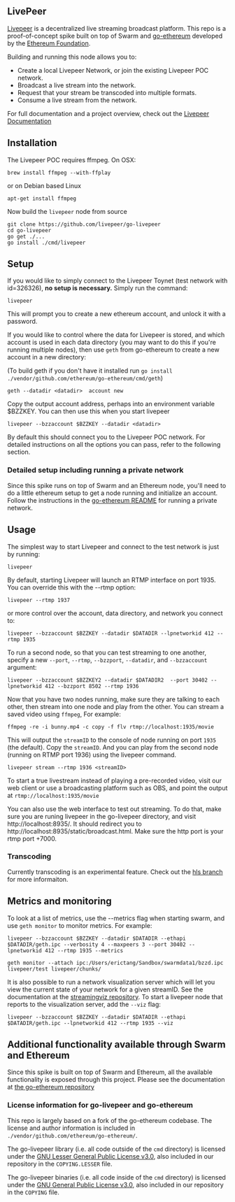 ## LivePeer

[Livepeer](https://livepeer.org) is a decentralized live streaming broadcast platform. This
repo is a proof-of-concept spike built on top of Swarm and 
[go-ethereum](https://github.com/ethereum/go-ethereum) developed by
the [Ethereum Foundation](http://ethereum.org).

Building and running this node allows you to:

* Create a local Livepeer Network, or join the existing Livepeer POC
network.
* Broadcast a live stream into the network.
* Request that your stream be transcoded into multiple formats.
* Consume a live stream from the network.

For full documentation and a project overview, check out the
[Livepeer Documentation](https://github.com/livepeer/wiki/wiki)

## Installation

The Livepeer POC requires ffmpeg. On OSX:

`brew install ffmpeg --with-ffplay`

or on Debian based Linux

`apt-get install ffmpeg`

Now build the `livepeer` node from source

`git clone https://github.com/livepeer/go-livepeer`  
`cd go-livepeer`   
`go get ./...`  
`go install ./cmd/livepeer`

## Setup

If you would like to simply connect to the Livepeer Toynet (test
network with id=326326), **no setup is necessary.** Simply run the command:

`livepeer`

This will prompt you to create a new ethereum account, and unlock it
with a password.

If you would like to control where the data for Livepeer is stored,
and which account is used in each data directory (you may want to do
this if you're running multiple nodes), then use `geth` from
go-ethereum to create a new account in a
new directory:

(To build geth if you don't have it installed run `go install ./vendor/github.com/ethereum/go-ethereum/cmd/geth`)

`geth --datadir <datadir>  account new`

Copy the output account address, perhaps into an environment variable
$BZZKEY. You can then use this when you start livepeer

`livepeer --bzzaccount $BZZKEY --datadir <datadir>`

By default this should connect you to the Livepeer POC network. For
detailed instructions on all the options you can pass, refer to the following section.

### Detailed setup including running a private network

Since this spike runs on top of Swarm and an Ethereum node, you'll
need to do a little ethereum setup to get a node running and
initialize an account. Follow the instructions in the
[go-ethereum README](http://github.com/ethereum/go-ethereum) for
running a private network.

## Usage

The simplest way to start Livepeer and connect to the test network is
just by running:

`livepeer`

By default, starting Livepeer will launch an RTMP interface on
port 1935. You can override this with the --rtmp option:

`livepeer --rtmp 1937`

or more control over the account, data directory, and network you
connect to:

`livepeer --bzzaccount $BZZKEY --datadir $DATADIR --lpnetworkid 412 --rtmp 1935`

To run a second node, so that you can test streaming to one another,
specify a new `--port`, `--rtmp`, `--bzzport`, `--datadir`, and `--bzzaccount` argument:

`livepeer --bzzaccount $BZZKEY2 --datadir $DATADIR2  --port 30402 --lpnetworkid 412 --bzzport 8502 --rtmp 1936`

Now that you have two nodes running, make sure they are talking to
each other, then stream into one node and play from the other.  You
can stream a saved video using `ffmpeg`, For example:

`ffmpeg -re -i bunny.mp4 -c copy -f flv rtmp://localhost:1935/movie`

This will output the `streamID` to the console of node running on port
`1935` (the default). Copy the `streamID`. And you can play from the
second node (running on RTMP port 1936) using the livepeer command.

`livepeer stream --rtmp 1936 <streamID>`

To start a true livestream instead of playing a pre-recorded video, visit our web client or use a broadcasting
platform such as OBS, and point the output at `rtmp://localhost:1935/movie`

You can also use the web interface to test out streaming. To do that, make sure you are runing livepeer in the go-livepeer directory, and visit http://localhost:8935/. It should redirect you to http://localhost:8935/static/broadcast.html. Make sure the http port is your rtmp port +7000.


### Transcoding

Currently transcoding is an experimental feature.  Check out the [hls branch](https://github.com/livepeer/go-livepeer/tree/hls) for more informaiton.

## Metrics and monitoring

To look at a list of metrics, use the --metrics flag when starting
swarm, and use `geth monitor` to monitor metrics.  For example:

`livepeer --bzzaccount $BZZKEY --datadir $DATADIR --ethapi $DATADIR/geth.ipc --verbosity 4 --maxpeers 3 --port 30402 --lpnetworkid 412 --rtmp 1935 --metrics`

`geth monitor --attach ipc:/Users/erictang/Sandbox/swarmdata1/bzzd.ipc
livepeer/test livepeer/chunks/`

It is also possible to run a network visualization server which will
let you view the current state of your network for a given
streamID. See the documentation at the
[streamingviz repository](https://github.com/livepeer/streamingviz). To
start a livepeer node that reports to the visualization server, add
the `--viz` flag:

`livepeer --bzzaccount $BZZKEY --datadir $DATADIR --ethapi $DATADIR/geth.ipc --lpnetworkid 412 --rtmp 1935 --viz`

## Additional functionality available through Swarm and Ethereum

Since this spike is built on top of Swarm and Ethereum, all the
available functionality is exposed through this project. Please see
the documentation at [the go-ethereum repository](http://github.com/ethereum/go-ethereum)

### License information for go-livepeer and go-ethereum

This repo is largely based on a fork of the go-ethereum
codebase. The license and author information is included in `./vendor/github.com/ethereum/go-ethereum/`.

The go-livepeer library (i.e. all code outside of the `cmd` directory) is licensed under the
[GNU Lesser General Public License v3.0](https://www.gnu.org/licenses/lgpl-3.0.en.html), also
included in our repository in the `COPYING.LESSER` file.

The go-livepeer binaries (i.e. all code inside of the `cmd` directory) is licensed under the
[GNU General Public License v3.0](https://www.gnu.org/licenses/gpl-3.0.en.html), also included
in our repository in the `COPYING` file.
